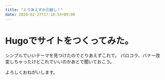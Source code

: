 ```yaml
---
title: "とりあえずお引越し！"
date: 2020-02-27T17:10:53+09:00
---
```

# Hugoでサイトをつくってみた。
シンプルでいいテーマを見つけたのでとりあえずこれで。
パロコラ、バナー改変しちゃったけどこれでいいのかあとで聞いておこう。

よろしくおねがいします。
